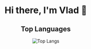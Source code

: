 <div align="center">
  <h1>Hi there, I'm Vlad 👋 </h1>

<!-- My Portfolio website is published <a href="https://syncdoth.github.io" target="_blank">here!</a> -->

## Top Languages
![Top Langs](https://github-readme-stats.vercel.app/api/top-langs/?username=VladSydorets&layout=compact&theme=one_dark_pro&hide_rank=true)
</div>
